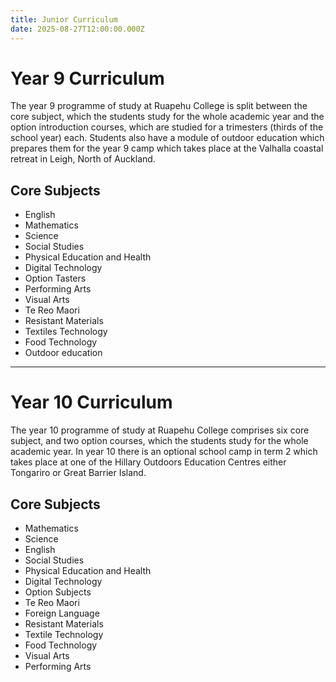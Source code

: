 ```yaml
---
title: Junior Curriculum
date: 2025-08-27T12:00:00.000Z
---
```

# Year 9 Curriculum

The year 9 programme of study at Ruapehu College is split between the core subject, which the students study for the whole academic year and the option introduction courses, which are studied for a trimesters (thirds of the school year) each. Students also have a module of outdoor education which prepares them for the year 9 camp which takes place at the Valhalla coastal retreat in Leigh, North of Auckland.

## Core Subjects

* English
* Mathematics
* Science
* Social Studies
* Physical Education and Health
* Digital Technology
* Option Tasters
* Performing Arts
* Visual Arts
* Te Reo Maori
* Resistant Materials
* Textiles Technology
* Food Technology
* Outdoor education

- - -

# Year 10 Curriculum

The year 10 programme of study at Ruapehu College comprises six core subject, and two option courses, which the students study for the whole academic year. In year 10 there is an optional school camp in term 2 which takes place at one of the Hillary Outdoors Education Centres either Tongariro or Great Barrier Island.

## Core Subjects

* Mathematics
* Science
* English
* Social Studies
* Physical Education and Health
* Digital Technology
* Option Subjects
* Te Reo Maori
* Foreign Language
* Resistant Materials
* Textile Technology
* Food Technology
* Visual Arts
* Performing Arts

